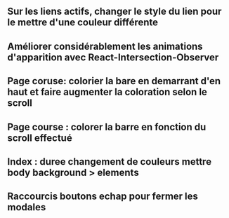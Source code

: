 ## Sur les liens actifs, changer le style du lien pour le mettre d'une couleur différente

## Améliorer considérablement les animations d'apparition avec React-Intersection-Observer

## Page coruse: colorier la bare en demarrant d'en haut et faire augmenter la coloration selon le scroll

## Page course : colorer la barre en fonction du scroll effectué

## Index : duree changement de couleurs mettre body background > elements

## Raccourcis boutons echap pour fermer les modales
